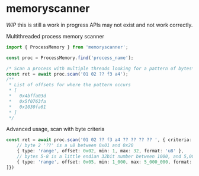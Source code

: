 # memoryscanner

*WIP* this is still a work in progress APIs may not exist and not work correctly.

Multithreaded process memory scanner

```typescript
import { ProcessMemory } from 'memoryscanner';

const proc = ProcessMemory.find('process_name');

/* Scan a process with multiple threads looking for a pattern of bytes*/
const ret = await proc.scan('01 02 ?? f3 a4');
/**
 * List of offsets for where the pattern occurs
 * [
 *   0x4bffa03d
 *   0x5f0763fa
 *   0x1030fa61
 * ]
 */

```

Advanced usage, scan with byte criteria

```typescript
const ret = await proc.scan('01 02 ?? f3 a4 ?? ?? ?? ?? ', { criteria: [
    // byte 2 '??' is a u8 between 0x01 and 0x20
    { type: 'range', offset: 0x02, min: 1, max: 32, format: 'u8' },
    // bytes 5-8 is a little endian 32bit number between 1000, and 5,000,000
    { type: 'range', offset: 0x05, min: 1_000, max: 5_000_000, format: 'lu32' },
]})
```